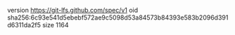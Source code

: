 version https://git-lfs.github.com/spec/v1
oid sha256:6c93e541d5ebebf572ae9c5098d53a84573b84393e583b2096d391d6311da2f5
size 1164
